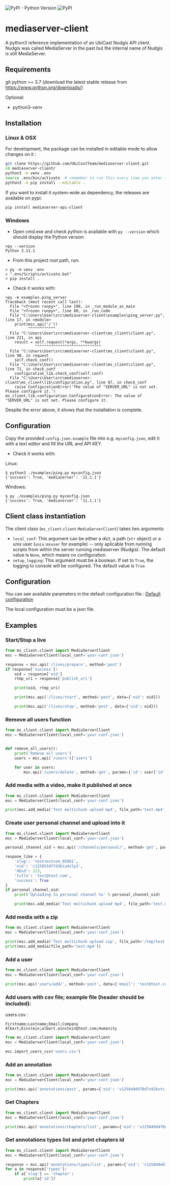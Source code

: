 ![PyPI - Python Version](https://img.shields.io/pypi/pyversions/mediaserver-api-client.svg)
![PyPI](https://img.shields.io/pypi/v/mediaserver-api-client.svg)

# mediaserver-client

A python3 reference implementation of an UbiCast Nudgis API client.
Nudgis was called MediaServer in the past but the internal name of Nudgis is still MediaServer.

## Requirements

git
python >= 3.7 (download the latest stable release from https://www.python.org/downloads/)

Optional:
* python3-venv

## Installation

### Linux & OSX

For development, the package can be installed in editable mode to allow changes on it :

```sh
git clone https://github.com/UbiCastTeam/mediaserver-client.git
cd mediaserver-client/
python3 -m venv .env
source .env/bin/activate  # remember to run this every time you enter the folder and need to restore the environment
python3 -m pip install --editable .
```

If you want to install it system-wide as dependency, the releases are available on pypi:
```sh
pip install mediaserver-api-client
```

### Windows

* Open cmd.exe and check python is available with `py --version` which should display the Python version

```
>py --version
Python 3.11.1
```

* From this project root path, run:

```
> py -m venv .env
> ".env/Scripts/activate.bat"
> pip install .
``` 
 
* Check it works with:

```
>py -m examples.ping_server
Traceback (most recent call last):
  File "<frozen runpy>", line 198, in _run_module_as_main
  File "<frozen runpy>", line 88, in _run_code
  File "C:\Users\User\src\mediaserver-client\examples\ping_server.py", line 17, in <module>
    print(msc.api('/'))
          ^^^^^^^^^^^^
  File "C:\Users\User\src\mediaserver-client\ms_client\client.py", line 221, in api
    result = self.request(*args, **kwargs)
             ^^^^^^^^^^^^^^^^^^^^^^^^^^^^^
  File "C:\Users\User\src\mediaserver-client\ms_client\client.py", line 98, in request
    self.check_conf()
  File "C:\Users\User\src\mediaserver-client\ms_client\client.py", line 71, in check_conf
    configuration_lib.check_conf(self.conf)
  File "C:\Users\User\src\mediaserver-client\ms_client\lib\configuration.py", line 87, in check_conf
    raise ConfigurationError('The value of "SERVER_URL" is not set. Please configure it.')
ms_client.lib.configuration.ConfigurationError: The value of "SERVER_URL" is not set. Please configure it.
```

Despite the error above, it shows that the installation is complete.

## Configuration

Copy the provided `config.json.example` file into e.g. `myconfig.json`, edit it with a text editor and fill the URL and API KEY.

* Check it works with:

Linux:
```
$ python3 ./examples/ping.py myconfig.json
{'success': True, 'mediaserver': '11.1.1'}
```
Windows:
```
$ py ./examples/ping.py myconfig.json
{'success': True, 'mediaserver': '11.1.1'}
```

## Client class instantiation

The client class (`ms_client`.`client`.`MediaServerClient`) takes two arguments:
* `local_conf`: This argument can be either a dict, a path (`str` object) or a unix user (`unix:msuser` for example) -- only aplicable from running scripts from within the server running mediaserver (Nudgis). The default value is `None`, which means no configuration.
* `setup_logging`: This argument must be a boolean. If set to `True`, the logging to console will be configured. The default value is `True`.

## Configuration

You can see available parameters in the default configuration file :
[Default configuration](/ms_client/conf.py)

The local configuration must be a json file.

## Examples

### Start/Stop a live

``` python
from ms_client.client import MediaServerClient
msc = MediaServerClient(local_conf='your-conf.json')

response = msc.api('/lives/prepare', method='post')
if response['success']:
    oid = response['oid']
    rtmp_uri = response['publish_uri']

    print(oid, rtmp_uri)

    print(msc.api('/lives/start', method='post', data={'oid': oid}))

    print(msc.api('/lives/stop', method='post', data={'oid': oid}))
```

### Remove all users function

``` python
from ms_client.client import MediaServerClient
msc = MediaServerClient(local_conf='your-conf.json')


def remove_all_users():
    print('Remove all users')
    users = msc.api('/users')['users']

    for user in users:
        msc.api('/users/delete', method='get', params={'id': user['id']})
```

### Add media with a video, make it published at once

``` python
from ms_client.client import MediaServerClient
msc = MediaServerClient(local_conf='your-conf.json')

print(msc.add_media('Test multichunk upload mp4', file_path='test.mp4', validated='yes', speaker_email='user@domain.com'))
```

### Create user personal channel and upload into it

``` python
from ms_client.client import MediaServerClient
msc = MediaServerClient(local_conf='your-conf.json')

personal_channel_oid = msc.api('/channels/personal/', method='get', params={'email': 'test@test.com'}).get('oid')

respone_like = {
    'slug': 'testtestcom_05881',
    'oid': 'c125855df7d36iudslp3',
    'dbid': 113,
    'title': 'test@test.com',
    'success': True
}
if personal_channel_oid:
    print('Uploading to personal channel %s' % personal_channel_oid)

    print(msc.add_media('Test multichunk upload mp4', file_path='test.mp4', validated='yes', speaker_email='user@domain.com', channel=personal_channel_oid))
```

### Add media with a zip

``` python
from ms_client.client import MediaServerClient
msc = MediaServerClient(local_conf='your-conf.json')

print(msc.add_media('Test multichunk upload zip', file_path='/tmp/test.zip'))
print(msc.add_media(file_path='test.mp4'))
```

### Add a user

``` python
from ms_client.client import MediaServerClient
msc = MediaServerClient(local_conf='your-conf.json')

print(msc.api('users/add/', method='post', data={'email': 'test@test.com'}))
```

### Add users with csv file; example file (header should be included):

users.csv :

``` csv
Firstname;Lastname;Email;Company
Albert;Einstein;albert.einstein@test.com;Humanity
```

``` python
from ms_client.client import MediaServerClient
msc = MediaServerClient(local_conf='your-conf.json')

msc.import_users_csv('users.csv')
```

### Add an annotation

``` python
from ms_client.client import MediaServerClient
msc = MediaServerClient(local_conf='your-conf.json')

print(msc.api('annotations/post', params={'oid': 'v125849d470d7v92kvtc', 'time': 1000}))
```

### Get Chapters

``` python
from ms_client.client import MediaServerClient
msc = MediaServerClient(local_conf='your-conf.json')

print(msc.api('annotations/chapters/list', params={'oid': 'v125849d470d7v92kvtc'}))
```

### Get annotations types list and print chapters id

``` python
from ms_client.client import MediaServerClient
msc = MediaServerClient(local_conf='your-conf.json')

response = msc.api('annotations/types/list', params={'oid': 'v125849d470d7v92kvtc'})
for a in response['types']:
    if a['slug'] == 'chapter':
        print(a['id'])
```
